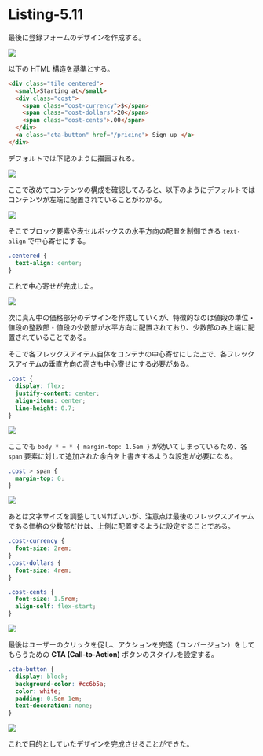 # Listing-5.11

最後に登録フォームのデザインを作成する。

![](assets/2021-10-24-21-26-06.png)

以下の HTML 構造を基準とする。

```html
<div class="tile centered">
  <small>Starting at</small>
  <div class="cost">
    <span class="cost-currency">$</span>
    <span class="cost-dollars">20</span>
    <span class="cost-cents">.00</span>
  </div>
  <a class="cta-button" href="/pricing"> Sign up </a>
</div>
```

デフォルトでは下記のように描画される。

![](assets/2021-10-24-21-02-55.png)

ここで改めてコンテンツの構成を確認してみると、以下のようにデフォルトではコンテンツが左端に配置されていることがわかる。

![](assets/2021-10-24-21-07-46.png)

そこでブロック要素や表セルボックスの水平方向の配置を制御できる `text-align` で中心寄せにする。

```css
.centered {
  text-align: center;
}
```

これで中心寄せが完成した。

![](assets/2021-10-24-21-24-34.png)

次に真ん中の価格部分のデザインを作成していくが、特徴的なのは値段の単位・値段の整数部・値段の少数部が水平方向に配置されており、少数部のみ上端に配置されていることである。

そこで各フレックスアイテム自体をコンテナの中心寄せにした上で、各フレックスアイテムの垂直方向の高さも中心寄せにする必要がある。

```css
.cost {
  display: flex;
  justify-content: center;
  align-items: center;
  line-height: 0.7;
}
```

![](assets/2021-10-24-21-40-27.png)

ここでも `body * + * { margin-top: 1.5em }` が効いてしまっているため、各 `span` 要素に対して追加された余白を上書きするような設定が必要になる。

```css
.cost > span {
  margin-top: 0;
}
```

![](assets/2021-10-24-21-41-51.png)

あとは文字サイズを調整していけばいいが、注意点は最後のフレックスアイテムである価格の少数部だけは、上側に配置するように設定することである。

```css
.cost-currency {
  font-size: 2rem;
}
.cost-dollars {
  font-size: 4rem;
}

.cost-cents {
  font-size: 1.5rem;
  align-self: flex-start;
}
```

![](assets/2021-10-24-21-42-50.png)

最後はユーザーのクリックを促し、アクションを完遂（コンバージョン）をしてもらうための **CTA (Call-to-Action)** ボタンのスタイルを設定する。

```css
.cta-button {
  display: block;
  background-color: #cc6b5a;
  color: white;
  padding: 0.5em 1em;
  text-decoration: none;
}
```

![](assets/2021-10-24-21-44-27.png)

これで目的としていたデザインを完成させることができた。
